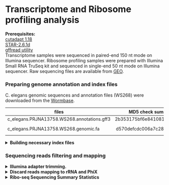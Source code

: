 # Transcriptome and Ribosome profiling analysis

**Prerequisites:**  
[cutadapt 1.18](https://cutadapt.readthedocs.io/en/stable/index.html)  
[STAR-2.6.1d](https://github.com/alexdobin/STAR)  
[gffread utility](http://ccb.jhu.edu/software/stringtie/gff.shtml)  
Transcriptome samples were sequenced in paired-end 150 nt mode on Illumina sequencer.
Ribosome profiling samples were prepared with Illumina Small RNA TruSeq kit and sequenced in single-end 50 nt mode on Illumina sequencer.
Raw sequencing files are available from [GEO]().


### Preparing genome annotation and index files
C. elegans genomic sequences and annotation files (WS268) were downloaded from the [Wormbase](https://wormbase.org/).

| files                                       | MD5 check sum (unzipped)         | Description              |
| ------------------------------------------- |:--------------------------------:| -------------------------|
| c_elegans.PRJNA13758.WS268.annotations.gff3 | 2b353175bf6e8410815aede3a77a8a62 | annotation               |
| c_elegans.PRJNA13758.WS268.genomic.fa       | d570defcdc006a7c2859fc92dbb21bc4 | Genome sequence          |


<details><summary><b>Building necessary index files</b></summary>
  
```bash  
bowtie-build Elegans_rRNA.fa ./Elegans_indices/Elegans_rRNA  
```
</details>



### Sequencing reads filtering and mapping   
<details><summary><b>Illumina adapter trimming.</b></summary>

```bash
cutadapt -j 20 -m 23 -a TGGAATTCTCGGGTGCCAAGG -o out.fastq input.fq.gz 
# -j      - number of threads
# -m      - discard reads shorter than 23 nucleotides after adapter trimming
```
</details>

<details><summary><b>Discard reads mapping to rRNA and PhiX</b></summary>
  
```bash
bowtie -p 36 --un filtered.fastq ./bowtie-1.2.1.1/Elegans_indices/Elegans_rRNA trimmed.fastq >/dev/null
```
</details>

<details><summary><b>Ribo-seq Sequencing Summary Statistics</b></summary>

|   sample   |   total number of reads   |   rRNA + PhiX [%]  | number of footprints  |
|:---------: |:----------------------:|:------------------:|:---------------------:|
|1WT20       |  29931496              |   25.51            |  22296445             |
|2WT20       |  26428417              |   41.50            |  15460677             |
|4WT20       |  22083711              |   23.88            |  16809424             |
|1WT37       |  18893098              |   91.37            |  1630864              |
|2WT37       |  27558119              |   50.91            |  13528926             |
|4WT37       |  18328652              |   50.20            |  9126816              |
|1CD20       |  31528904              |   29.90            |  22101589             |
|2CD20       |  26507787              |   46.05            |  14300563             |
|4CD20       |  18448868              |   25.54            |  13737481             |
|1CD37       |  15408038              |   60.19            |  6134583              |
|2CD37       |  21317358              |   59.35            |  8664500              |
|4CD37       |  16801168              |   57.87            |  7078945              |  

<img src="Figures/RiboSeq_Summary_statistics.png" width="600"> 
</details>
